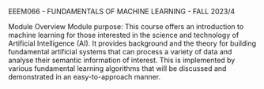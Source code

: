 EEEM066 - FUNDAMENTALS OF MACHINE LEARNING - FALL 2023/4

Module Overview
Module purpose: This course offers an introduction to machine learning for those interested in the science and technology of Artificial Intelligence (AI). It provides background and the theory for building fundamental artificial systems that can process a variety of data and analyse their semantic information of interest. This is implemented by various fundamental learning algorithms that will be discussed and demonstrated in an easy-to-approach manner.
